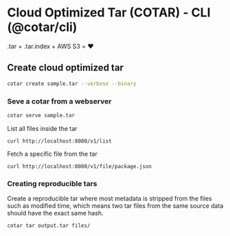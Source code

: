 # Cloud Optimized Tar (COTAR) - CLI (@cotar/cli)

.tar + .tar.index + AWS S3 = :heart:

## Create cloud optimized tar

```bash
cotar create sample.tar --verbose --binary
```

### Seve a cotar from a webserver

```bash
cotar serve sample.tar
```

List all files inside the tar

```
curl http://localhost:8080/v1/list
```

Fetch a specific file from the tar

```
curl http://localhost:8080/v1/file/package.json
```

### Creating reproducible tars

Create a reproducible tar where most metadata is stripped from the files such as modified time, which means two tar files from the same source data should have the exact same hash.

```bash
cotar tar output.tar files/
```
